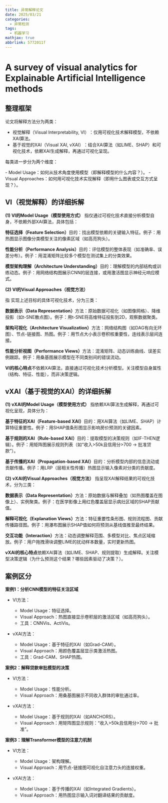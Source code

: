 ```yaml
---
title: 异常解释论文
date: 2025/03/21
categories:
  - 异常检测
tags:
  - 机器学习
mathjax: true
abbrlink: 5772011f
---
```


# A survey of visual analytics for Explainable Artificial Intelligence methods

## 整理框架

论文将解释方法分为两类：

- ​视觉解释（Visual Interpretability, VI）​：仅用可视化技术解释模型，​不依赖XAI算法。
- ​基于视觉的XAI（Visual XAI, vXAI）​：结合XAI算法（如LIME、SHAP）和可视化技术，​依赖XAI生成解释，再通过可视化呈现。


每类进一步分为两个维度：

​- Model Usage：如何从技术角度使用模型（即解释模型的什么内容？）。
​- Visual Approaches：如何用可视化技术实现解释（即用什么图表或交互方式呈现？）。

## VI（视觉解释）的详细拆解

**(1) VI的Model Usage（模型使用方式）​**
指 ​仅通过可视化技术直接分析模型自身，不依赖外部XAI算法，具体包括：

**​特征选择（Feature Selection）​**
​目的：找出模型依赖的关键输入特征。
​例子：用热图显示图像分类模型关注的像素区域（如高亮狗头）。

**​性能分析（Performance Analysis）​**
​目的：评估模型的整体表现（如准确率、误差分布）。
​例子：用混淆矩阵比较多个模型在测试集上的分类效果。

**​模型架构理解（Architecture Understanding）​**
​目的：理解模型的内部结构或训练动态。
​例子：用网络结构图展示CNN的层连接，或用激活图显示神经元响应模式。

​**(2) VI的Visual Approaches（视觉方法）​**

指 ​实现上述目标的具体可视化技术，分为三类：

**​数据表示（Data Representation）​**
​方法：原始数据可视化（如图像网格）、降维投影（如t-SNE散点图）。
​例子：用t-SNE将高维特征投影到2D，观察数据聚类。

**​架构可视化（Architecture Visualization）​**
​方法：网络结构图（如DAG有向无环图）、节点-链接图、热图。
​例子：用节点大小表示卷积核重要性，连线表示层间连接。

**​性能分析视图（Performance Views）​**
​方法：混淆矩阵、动态训练曲线、误差实例跟踪。
​例子：用桑基图展示模型在不同类别间的错误流动。

**​VI的核心特点**
​不依赖XAI算法，直接通过可视化技术分析模型。
​关注模型自身属性​（结构、特征、性能），而非决策逻辑。

## vXAI（基于视觉的XAI）的详细拆解

**(1) vXAI的Model Usage（模型使用方式）​**
指 ​依赖XAI算法生成解释，再通过可视化呈现，具体分为：

**​基于特征的XAI（Feature-based XAI）​**
​目的：用XAI算法（如LIME、SHAP）计算特征重要性。
​例子：用SHAP值条形图显示影响房价预测的关键因素。

**​基于规则的XAI（Rule-based XAI）​**
​目的：提取模型的决策规则（如IF-THEN逻辑）。
​例子：用矩阵图展示规则列表（如“收入>50k且信用分>700 → 批准贷款”）。

**​基于传播的XAI（Propagation-based XAI）​**
​目的：分析模型内部的信息流动或贡献传播。
​例子：用LRP（层相关性传播）热图显示输入像素对分类的贡献度。

​**(2) vXAI的Visual Approaches（视觉方法）​**
指 ​呈现XAI解释结果的可视化技术，分为三类：

**​数据表示（Data Representation）​**
​方法：原始数据与解释叠加（如热图覆盖在图像上）、实例聚类。
​例子：在医学影像上用红色覆盖层显示病灶区域的SHAP贡献值。

**​解释可视化（Explanation Views）​**
​方法：特征重要性条形图、规则流程图、贡献传播路径图。
​例子：用瀑布图展示SHAP值如何将预测从基线值推至最终结果。

**​交互功能（Interaction）​**
​方法：动态调整解释范围、多模型对比、焦点区域缩放。
​例子：用户拖拽滑块调整LIME的扰动样本数量，实时更新热图。

**​vXAI的核心特点**
​依赖XAI算法​（如LIME、SHAP、规则提取）生成解释。
​关注模型决策逻辑​（为什么预测这个结果？哪些因素驱动了决策？）。

## 案例区分

**​案例1：分析CNN模型的特征关注区域**
​
- VI方法：
​
  - Model Usage：特征选择。
  - ​Visual Approach：热图直接显示卷积层的激活区域（如高亮狗头）。
  - ​工具：CNNVis、ActiVis。

- ​vXAI方法：
​
  - ​Model Usage：基于特征的XAI（如Grad-CAM）。
  - ​Visual Approach：用颜色覆盖层显示类激活热图。
  - ​工具：Grad-CAM、SHAP热图。





**​案例2：解释贷款审批模型的决策**

- VI方法：
​
  - ​Model Usage：性能分析。
  - ​Visual Approach：用桑基图展示不同收入群体的审批通过率。

- ​vXAI方法：
​
  - ​Model Usage：基于规则的XAI（如ANCHORS）。
  - ​Visual Approach：用矩阵图显示规则：“收入>50k且信用分>700 → 批准”。


**​案例3：理解Transformer模型的注意力机制**

- VI方法：
​
  - ​Model Usage：架构理解。
  - ​Visual Approach：用节点-链接图可视化自注意力头的连接权重。

- ​vXAI方法：
​
  - ​Model Usage：基于传播的XAI（如Integrated Gradients）。
  - ​Visual Approach：用热图显示输入词对翻译结果的贡献度。

